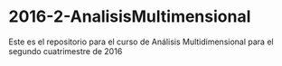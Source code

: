 # 2016-2-AnalisisMultimensional
Este es el repositorio para el curso de Análisis Multidimensional para el segundo cuatrimestre de 2016
